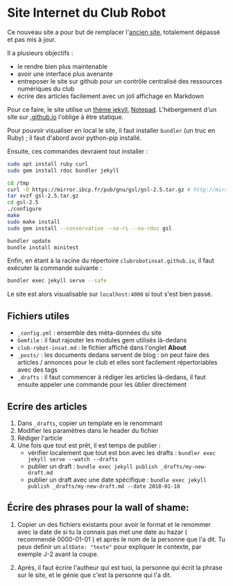 # Site Internet du Club Robot

Ce nouveau site a pour but de remplacer l'[ancien site](https://etud.insa-toulouse.fr/~club_robot/), totalement dépassé et pas mis à jour.

Il a plusieurs objectifs :
* le rendre bien plus maintenable
* avoir une interface plus avenante
* entreposer le site sur github pour un contrôle centralisé des ressources numériques du club
* écrire des articles facilement avec un joli affichage en Markdown

Pour ce faire, le site utilise un [thème jekyll](https://jekyllrb.com/), [Notepad](https://github.com/hmfaysal/Notepad). L'hébergement d'un site sur [<name>.github.io](https://clubrobotinsat.github.io/) l'oblige à être statique.

Pour pouvoir visualiser en local le site, il faut installer `bundler` (un truc en Ruby) ; il faut d'abord avoir python-pip installé.

Ensuite, ces commandes devraient tout installer :

```bash
sudo apt install ruby curl
sudo gem install rdoc bundler jekyll

cd /tmp
curl -O https://mirror.ibcp.fr/pub/gnu/gsl/gsl-2.5.tar.gz # http://mirror.veriportal.com/gnu/gsl/gsl-2.5.tar.gz
tar xvzf gsl-2.5.tar.gz
cd gsl-2.5
./configure
make
sudo make install
sudo gem install --conservative --no-ri --no-rdoc gsl

bundler update
bundle install minitest
```

Enfin, en étant à la racine du répertoire `clubrobotinsat.github.io`, il faut exécuter la commande suivante :

```bash
bundler exec jekyll serve --safe
```

Le site est alors visualisable sur `localhost:4000` si tout s'est bien passé.

## Fichiers utiles

* `_config.yml` : ensemble des méta-données du site
* `Gemfile` : il faut rajouter les modules gem utilisés là-dedans
* `club-robot-insat.md` : le fichier affiché dans l'onglet **About**
* `_posts/` : les documents dedans servent de blog : on peut faire des articles / annonces pour le club et elles sont facilement répertoriables avec des tags
* `_drafts` : il faut commencer à rédiger les articles là-dedans, il faut ensuite appeler une commande pour les ûblier directement

## Ecrire des articles

1. Dans `_drafts`, copier un template en le renommant
2. Modifier les paramètres dans le header du fichier
3. Rédiger l'article
4. Une fois que tout est prêt, il est temps de publier :
    * vérifier localement que tout est bon avec les drafts : `bundler exec jekyll serve --watch --drafts`
    * publier un draft : `bundle exec jekyll publish _drafts/my-new-draft.md`
    * publier un draft avec une date spécifique : `bundle exec jekyll publish _drafts/my-new-draft.md --date 2018-01-18`



## Écrire des phrases pour la wall of shame:
1. Copier un des fichiers existants pour avoir le format et le renommer avec
la date de si tu la connais pas met une date au hazar ( recommendé 0000-01-01 ) et aprés le nom de la personne que l'a dit.
Tu peux definir un ```altDate: "texte"``` pour expliquer le contexte, par exemple J-2 avant la coupe.

2. Aprés, il faut écrire l'autheur qui est tuoi, la personne qui écrit la phrase sur le site, 
et le génie que c'est la personne qui l'a dit. 
